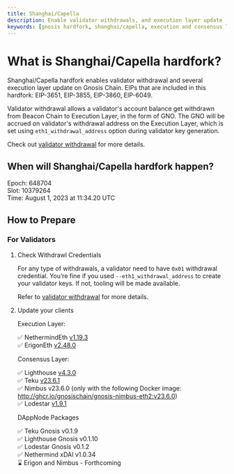 ```yaml
---
title: Shanghai/Capella
description: Enable validator withdrawals, and execution layer update
keywords: [gnosis hardfork, shanghai/capella, execution and consensus layer]
---
```


# What is Shanghai/Capella hardfork?

Shanghai/Capella hardfork enables validator withdrawal and several execution layer update on Gnosis Chain. EIPs that are included in this hardfork: EIP-3651, EIP-3855, EIP-3860, EIP-6049.

Validator withdrawal allows a validator's account balance get withdrawn from Beacon Chain to Execution Layer, in the form of GNO. The GNO will be accrued on validator's withdrawal address on the Execution Layer, which is set using `eth1_withdrawal_address` option during validator key generation.

Check out [validator withdrawal](../../node/management/withdrawals.md) for more details.

## When will Shanghai/Capella hardfork happen?

Epoch: 648704  
Slot: 10379264  
Time: August 1, 2023 at 11:34.20 UTC

## How to Prepare

### For Validators

1. Check Withdrawl Credentials

   For any type of withdrawals, a validator need to have `0x01` withdrawal credential. You’re fine if you used `--eth1_withdrawal_address` to create your validator keys. If not, tooling will be made available.

   Refer to [validator withdrawal](../../node/management/withdrawals.md#check-withdrawal-credential) for more details.

2. Update your clients

   Execution Layer:

   ✅ NethermindEth [v1.19.3](https://github.com/NethermindEth/nethermind/releases/tag/1.19.3)  
   ✅ ErigonEth [v2.48.0](https://github.com/ledgerwatch/erigon/releases/tag/v2.48.0)

   Consensus Layer:

   ✅ Lighthouse [v4.3.0](https://github.com/sigp/lighthouse/releases/tag/v4.3.0)  
   ✅ Teku [v23.6.1](https://github.com/Consensys/teku/releases/tag/23.6.1)  
   ✅ Nimbus v23.6.0 (only with the following Docker image: http://ghcr.io/gnosischain/gnosis-nimbus-eth2:v23.6.0)  
   ✅ Lodestar [v1.9.1](https://github.com/ChainSafe/lodestar/releases/tag/v1.9.1)

   DAppNode Packages

   ✅ Teku Gnosis v0.1.9  
   ✅ Lighthouse Gnosis v0.1.10  
   ✅ Lodestar Gnosis v0.1.2  
   ✅ Nethermind xDAI v1.0.34  
   ⌛️ Erigon and Nimbus - Forthcoming
